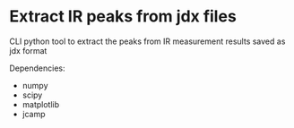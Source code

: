 # Extract IR peaks from jdx files

CLI python tool to extract the peaks from IR measurement results saved as jdx format

Dependencies:
- numpy
- scipy
- matplotlib
- jcamp
